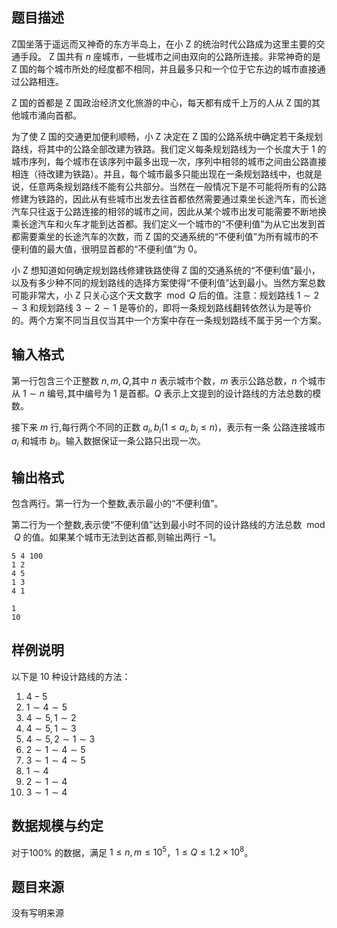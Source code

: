 ## 题目描述
Z国坐落于遥远而又神奇的东方半岛上，在小 Z 的统治时代公路成为这里主要的交通手段。 Z 国共有 $n$ 座城市，一些城市之间由双向的公路所连接。非常神奇的是 Z 国的每个城市所处的经度都不相同，并且最多只和一个位于它东边的城市直接通过公路相连。 

Z 国的首都是 Z 国政治经济文化旅游的中心，每天都有成千上万的人从 Z 国的其他城市涌向首都。

为了使 Z 国的交通更加便利顺畅，小 Z 决定在 Z 国的公路系统中确定若干条规划路线，将其中的公路全部改建为铁路。我们定义每条规划路线为一个长度大于 $1$ 的城市序列，每个城市在该序列中最多出现一次，序列中相邻的城市之间由公路直接相连（待改建为铁路）。并且，每个城市最多只能出现在一条规划路线中，也就是说，任意两条规划路线不能有公共部分。当然在一般情况下是不可能将所有的公路修建为铁路的，因此从有些城市出发去往首都依然需要通过乘坐长途汽车，而长途汽车只往返于公路连接的相邻的城市之间，因此从某个城市出发可能需要不断地换乘长途汽车和火车才能到达首都。我们定义一个城市的“不便利值”为从它出发到首都需要乘坐的长途汽车的次数，而 Z 国的交通系统的“不便利值”为所有城市的不便利值的最大值，很明显首都的“不便利值”为 $0$。

小 Z 想知道如何确定规划路线修建铁路使得 Z 国的交通系统的“不便利值”最小，以及有多少种不同的规划路线的选择方案使得“不便利值”达到最小。当然方案总数可能非常大，小 Z 只关心这个天文数字 $\bmod Q$ 后的值。注意：规划路线 $1\sim2\sim 3$ 和规划路线 $3\sim 2\sim 1$ 是等价的，即将一条规划路线翻转依然认为是等价的。两个方案不同当且仅当其中一个方案中存在一条规划路线不属于另一个方案。

## 输入格式

第一行包含三个正整数 $n,m,Q$,其中 $n$ 表示城市个数，$m$ 表示公路总数，$n$ 个城市从 $1\sim n$ 编号,其中编号为 $1$ 是首都。$Q$ 表示上文提到的设计路线的方法总数的模数。

接下来 $m$ 行,每行两个不同的正数 $a_i,b_i(1\leq a_i,b_i\leq n)$，表示有一条
公路连接城市 $a_i$ 和城市 $b_i$。输入数据保证一条公路只出现一次。

## 输出格式

包含两行。第一行为一个整数,表示最小的“不便利值”。

第二行为一个整数,表示使“不便利值”达到最小时不同的设计路线的方法总数 $\bmod Q$ 的值。如果某个城市无法到达首都,则输出两行 $-1$。

```input1
5 4 100
1 2
4 5
1 3
4 1

```

```output1
1
10
```

## 样例说明

以下是 $10$ 种设计路线的方法：

1. $4-5$
2. $1\sim4\sim5$
3. $4\sim5,1\sim2$
4. $4\sim5,1\sim3$
5. $4\sim5,2\sim1\sim3$
6. $2\sim1\sim4\sim5$
7. $3\sim1\sim4\sim5$
8. $1\sim4$
9. $2\sim1\sim4$
10. $3\sim1\sim4$

## 数据规模与约定

对于$100\%$ 的数据，满足 $1\leq n,m\leq 10^5$，$1\leq Q\leq 1.2\times10^8$。

## 题目来源

没有写明来源